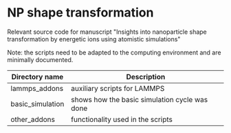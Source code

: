 # NP shape transformation

Relevant source code for manuscript "Insights into nanoparticle shape transformation by energetic ions using atomistic simulations"

Note: the scripts need to be adapted to the computing environment and are minimally documented.


|Directory name|Description|
|----|-------|
|lammps_addons | auxiliary scripts for LAMMPS |
|basic_simulation | shows how the basic simulation cycle was done |
|other_addons | functionality used in the scripts |

